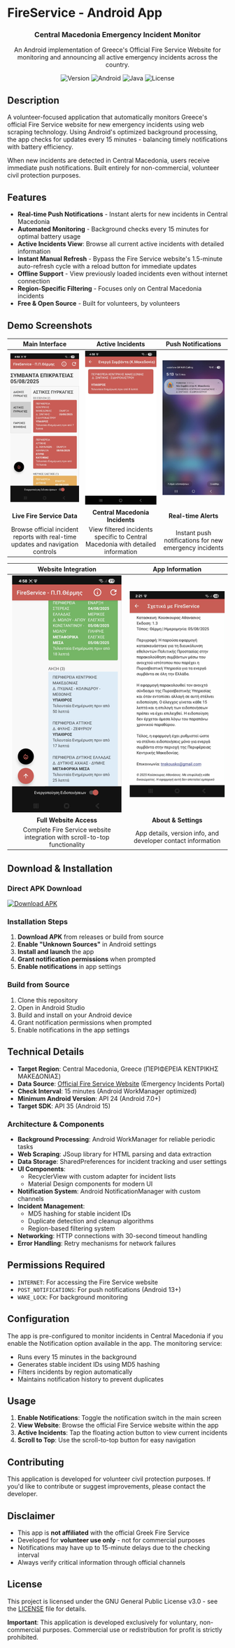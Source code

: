# FireService - Android App

<div align="center">
  <h3>Central Macedonia Emergency Incident Monitor</h3>
  <p>An Android implementation of Greece's Official Fire Service Website for monitoring and announcing all active emergency incidents across the country.</p>
  
  ![Version](https://img.shields.io/badge/version-1.3-blue?style=for-the-badge)
  ![Android](https://img.shields.io/badge/Android-3DDC84?style=for-the-badge&logo=android&logoColor=white)
  ![Java](https://img.shields.io/badge/java-%23ED8B00.svg?style=for-the-badge&logo=openjdk&logoColor=white)
  ![License](https://img.shields.io/badge/license-GPL--3.0-green?style=for-the-badge)
</div>

## Description

A volunteer-focused application that automatically monitors Greece's official Fire Service website for new emergency incidents using web scraping technology. Using Android's optimized background processing, the app checks for updates every 15 minutes - balancing timely notifications with battery efficiency.

When new incidents are detected in Central Macedonia, users receive immediate push notifications. Built entirely for non-commercial, volunteer civil protection purposes.

## Features

- **Real-time Push Notifications** - Instant alerts for new incidents in Central Macedonia
- **Automated Monitoring** - Background checks every 15 minutes for optimal battery usage
- **Active Incidents View**: Browse all current active incidents with detailed information
- **Instant Manual Refresh** - Bypass the Fire Service website's 1.5-minute auto-refresh cycle with a reload button for immediate updates
- **Offline Support** - View previously loaded incidents even without internet connection
- **Region-Specific Filtering** - Focuses only on Central Macedonia incidents
- **Free & Open Source** - Built for volunteers, by volunteers

## Demo Screenshots

<div align="center">

| Main Interface | Active Incidents | Push Notifications |
|:---:|:---:|:---:|
| <img src="screenshots/main_screen.jfif" alt="Main Screen" width="250"/> | <img src="screenshots/active_incidents.jfif" alt="Active Incidents" width="250"/> | <img src="screenshots/notification.jfif" alt="Push Notification" width="250"/> |
| **Live Fire Service Data** | **Central Macedonia Incidents** | **Real-time Alerts** |
| Browse official incident reports with real-time updates and navigation controls | View filtered incidents specific to Central Macedonia with detailed information | Instant push notifications for new emergency incidents |

</div>

<div align="center">

| Website Integration | App Information |
|:---:|:---:|
| <img src="screenshots/scroll_button.jfif" alt="Website View" width="250"/> | <img src="screenshots/about.jfif" alt="App Info" width="250"/> |
| **Full Website Access** | **About & Settings** |
| Complete Fire Service website integration with scroll-to-top functionality | App details, version info, and developer contact information |

</div>

## Download & Installation

### Direct APK Download
[![Download APK](https://img.shields.io/badge/Download-APK-green?style=for-the-badge&logo=android)](https://github.com/yourusername/FireService/releases/latest)

### Installation Steps
1. **Download APK** from releases or build from source
2. **Enable "Unknown Sources"** in Android settings  
3. **Install and launch** the app
4. **Grant notification permissions** when prompted
5. **Enable notifications** in app settings

### Build from Source
1. Clone this repository
2. Open in Android Studio
3. Build and install on your Android device
4. Grant notification permissions when prompted
5. Enable notifications in the app settings

## Technical Details

- **Target Region**: Central Macedonia, Greece (ΠΕΡΙΦΕΡΕΙΑ ΚΕΝΤΡΙΚΗΣ ΜΑΚΕΔΟΝΙΑΣ)
- **Data Source**: [Official Fire Service Website](https://museum.fireservice.gr/symvanta/) (Emergency Incidents Portal)
- **Check Interval**: 15 minutes (Android WorkManager optimized)
- **Minimum Android Version**: API 24 (Android 7.0+)
- **Target SDK**: API 35 (Android 15)

### Architecture & Components

- **Background Processing**: Android WorkManager for reliable periodic tasks
- **Web Scraping**: JSoup library for HTML parsing and data extraction
- **Data Storage**: SharedPreferences for incident tracking and user settings
- **UI Components**: 
  - RecyclerView with custom adapter for incident lists
  - Material Design components for modern UI
- **Notification System**: Android NotificationManager with custom channels
- **Incident Management**: 
  - MD5 hashing for stable incident IDs
  - Duplicate detection and cleanup algorithms
  - Region-based filtering system
- **Networking**: HTTP connections with 30-second timeout handling
- **Error Handling**: Retry mechanisms for network failures

## Permissions Required

- `INTERNET`: For accessing the Fire Service website
- `POST_NOTIFICATIONS`: For push notifications (Android 13+)
- `WAKE_LOCK`: For background monitoring

## Configuration

The app is pre-configured to monitor incidents in Central Macedonia if you enable the Notification option available in the app. The monitoring service:
- Runs every 15 minutes in the background
- Generates stable incident IDs using MD5 hashing
- Filters incidents by region automatically
- Maintains notification history to prevent duplicates

## Usage

1. **Enable Notifications**: Toggle the notification switch in the main screen
2. **View Website**: Browse the official Fire Service website within the app
3. **Active Incidents**: Tap the floating action button to view current incidents
4. **Scroll to Top**: Use the scroll-to-top button for easy navigation

## Contributing

This application is developed for volunteer civil protection purposes. If you'd like to contribute or suggest improvements, please contact the developer.

## Disclaimer

- This app is **not affiliated** with the official Greek Fire Service
- Developed for **volunteer use only** - not for commercial purposes
- Notifications may have up to 15-minute delays due to the checking interval
- Always verify critical information through official channels

## License

This project is licensed under the GNU General Public License v3.0 - see the [LICENSE](LICENSE) file for details.

**Important**: This application is developed exclusively for voluntary, non-commercial purposes. Commercial use or redistribution for profit is strictly prohibited.
